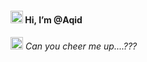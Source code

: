 #### <img src="https://raw.githubusercontent.com/MartinHeinz/MartinHeinz/master/wave.gif" width="20px"> Hi, I’m @Aqid
###### <img src="https://emojipedia-us.s3.amazonaws.com/source/microsoft-teams/337/eyes_1f440.png" width="20px"> Can you cheer me up....???

<!---
qqidd/qqidd is a ✨ special ✨ repository because its `README.md` (this file) appears on your GitHub profile.
You can click the Preview link to take a look at your changes.
--->
